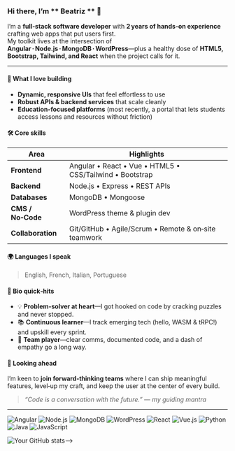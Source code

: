 ### Hi there, I’m ** Beatriz ** 👋

I’m a **full‑stack software developer** with **2 years of hands‑on experience** crafting web apps that put users first.  
My toolkit lives at the intersection of **Angular · Node.js · MongoDB · WordPress**—plus a healthy dose of **HTML5, Bootstrap, Tailwind, and React** when the project calls for it.

---

#### 🌟 What I love building
- **Dynamic, responsive UIs** that feel effortless to use  
- **Robust APIs & backend services** that scale cleanly  
- **Education‑focused platforms** (most recently, a portal that lets students access lessons and resources without friction)

#### 🛠  Core skills
| Area | Highlights |
|------|------------|
| **Frontend** | Angular • React • Vue • HTML5 • CSS/Tailwind • Bootstrap |
| **Backend**  | Node.js • Express • REST APIs |
| **Databases**| MongoDB • Mongoose |
| **CMS / No‑Code** | WordPress theme & plugin dev |
| **Collaboration** | Git/GitHub • Agile/Scrum • Remote & on‑site teamwork |

#### 🌍 Languages I speak
> English, French, Italian, Portuguese

#### 🚀 Bio quick‑hits
- 💡 **Problem‑solver at heart**—I got hooked on code by cracking puzzles and never stopped.  
- 📚 **Continuous learner**—I track emerging tech (hello, WASM & tRPC!) and upskill every sprint.  
- 🤝 **Team player**—clear comms, documented code, and a dash of empathy go a long way.  

#### 🎯 Looking ahead
I’m keen to **join forward‑thinking teams** where I can ship meaningful features, level‑up my craft, and keep the user at the center of every build.

> _“Code is a conversation with the future.” — my guiding mantra_

---


![Angular](https://img.shields.io/badge/-Angular-DD0031?logo=angular&logoColor=white)
![Node.js](https://img.shields.io/badge/-Node.js-339933?logo=nodedotjs&logoColor=white)
![MongoDB](https://img.shields.io/badge/-MongoDB-47A248?logo=mongodb&logoColor=white)
![WordPress](https://img.shields.io/badge/-WordPress-21759B?logo=wordpress&logoColor=white)
![React](https://img.shields.io/badge/-React-61DAFB?logo=react&logoColor=black)
![Vue.js](https://img.shields.io/badge/-Vue.js-4FC08D?logo=vuedotjs&logoColor=white)
![Python](https://img.shields.io/badge/-Python-3776AB?logo=python&logoColor=white)
![Java](https://img.shields.io/badge/-Java-007396?logo=java&logoColor=white)
![JavaScript](https://img.shields.io/badge/-JavaScript-F7DF1E?logo=javascript&logoColor=black)



![Your GitHub stats](https://github-readme-stats.vercel.app/api?username=Beatrizcccarvalho&show_icons=true&theme=default)-->


